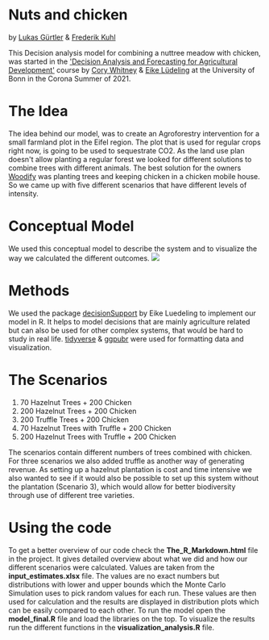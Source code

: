 # Nuts and chicken
by [Lukas Gürtler](https://github.com/LukasGuertler) & [Frederik Kuhl](https://github.com/FreKuhl)

This Decision analysis model for combining a nuttree meadow with chicken, was started in the ['Decision Analysis and Forecasting for Agricultural Development'](https://cory-whitney.shinyapps.io/Decision_Analysis_Course/) course by [Cory Whitney](https://cory-whitney.com/) & [Eike Lüdeling](https://eikeluedeling.com/index.html) at the University of Bonn in the Corona Summer of 2021. 

# The Idea
The idea behind our model, was to create an Agroforestry intervention for a small farmland plot in the Eifel region. The plot that is used for regular crops right now, is going to be used to sequestrate CO2. As the land use plan doesn't allow planting a regular forest we looked for different solutions to combine trees with different animals. The best solution for the owners [Woodify](woodify.de) was planting trees and keeping chicken in a chicken mobile house. So we came up with five different scenarios that have different levels of intensity. 

# Conceptual Model
We used this conceptual model to describe the system and to visualize the way we calculated the different outcomes.
![](Bilder_präsi/Conceptual_model.png)

# Methods
We used the package [decisionSupport](https://cran.r-project.org/web/packages/decisionSupport/index.html) by Eike Luedeling to implement our model in R. It helps to model decisions that are mainly agriculture related but can also be used for other complex systems, that would be hard to study in real life.
[tidyverse](https://www.tidyverse.org/) & [ggpubr](https://rpkgs.datanovia.com/ggpubr/) were used for formatting data and visualization.

# The Scenarios
1. 70 Hazelnut Trees + 200 Chicken
2. 200 Hazelnut Trees + 200 Chicken
3. 200 Truffle Trees + 200 Chicken
4. 70 Hazelnut Trees with Truffle + 200 Chicken
5. 200 Hazelnut Trees with Truffle + 200 Chicken

The scenarios contain different numbers of trees combined with chicken. For three scenarios we also added truffle as another way of generating revenue. As setting up a hazelnut plantation is cost and time intensive we also wanted to see if it would also be possible to set up this system without the plantation (Scenario 3), which would allow for better biodiversity through use of different tree varieties.

# Using the code
To get a better overview of our code check the __The_R_Markdown.html__ file in the project. It gives detailed overview about what we did and how our different scenarios were calculated. Values are taken from the __input_estimates.xlsx__ file. The values are no exact numbers but distributions with lower and upper bounds which the Monte Carlo Simulation uses to pick random values for each run. These values are then used for calculation and the results are displayed in distribution plots which can be easily compared to each other. 
To run the model open the __model_final.R__ file and load the libraries on the top. To visualize the results run the different functions in the __visualization_analysis.R__ file.

